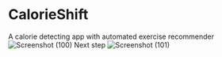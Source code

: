 # CalorieShift
A calorie detecting app with automated exercise recommender
![Screenshot (100)](https://github.com/snahanku/CalorieShift/assets/91967115/5f4d03c2-34a5-482d-8ce5-04cd59166e36)
Next step
![Screenshot (101)](https://github.com/snahanku/CalorieShift/assets/91967115/e5341103-47b5-4103-b8ae-7a70790622b5)
